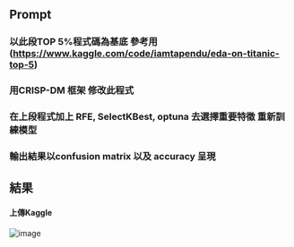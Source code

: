 ## Prompt
### 以此段TOP 5%程式碼為基底 參考用(https://www.kaggle.com/code/iamtapendu/eda-on-titanic-top-5)
### 用CRISP-DM 框架 修改此程式 
### 在上段程式加上 RFE, SelectKBest, optuna 去選擇重要特徵 重新訓練模型
### 輸出結果以confusion matrix 以及 accuracy 呈現

## 結果
#### 上傳Kaggle
![image](https://github.com/user-attachments/assets/c681d8b4-a2ff-4ab3-8690-7dc8da6f715b)
